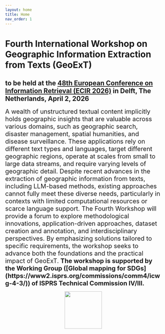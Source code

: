 ```yaml
---
layout: home
title: Home
nav_order: 1
---
```


<style>
  /* Hide the page title on this page only (Minima) */
  .page-heading { display: none; }
  /* (If your layout renders h1 as .post-title, cover that too) */
  .post-title { display: none; }
</style>

# Fourth International Workshop on Geographic Information Extraction from Texts (GeoExT)

## to be held at the [48th European Conference on Information Retrieval (ECIR 2026)](https://ecir2026.eu/) in Delft, The Netherlands, April 2, 2026
<!-- This is an invisible comment in Markdown

<p align="center">
  <img src="{{site.baseurl}}/figure/geoext2025.jpg" alt="GeoExT 2025 banner" width="600">
  <br>
  <span>Third GeoExT workshop in Lucca</span>
</p>
 -->
 
<span style="font-size:20px;"> 
A wealth of unstructured textual content implicitly holds geographic insights that are valuable across various domains, such as
geographic search, disaster management, spatial humanities, and disease surveillance. These applications rely on different text types and languages, target different geographic regions, operate at scales from small to large data streams, and require varying levels of geographic detail. Despite recent advances in the extraction of geographic information from texts, including LLM-based methods, existing approaches cannot fully meet these diverse needs, particularly in contexts with limited computational resources or scarce language support.
</span>

<span style="font-size:20px;"> 
The Fourth Workshop will provide a forum to explore methodological innovations, application-driven approaches, dataset creation and annotation, and interdisciplinary perspectives. By emphasizing solutions tailored to specific requirements, the workshop seeks to advance both the foundations and the practical impact of GeoExT. </span>

<span style="font-size:20px;"> 
<strong>The workshop is supported by the Working Group ([Global mapping for SDGs](https://www2.isprs.org/commissions/comm4/icwg-4-3/)) of ISPRS Technical Commission IV/III.</strong>
</span>

<p align="center">
  <img src="{{site.baseurl}}/figure/isprs_logo.jpg" width="120">
</p>
